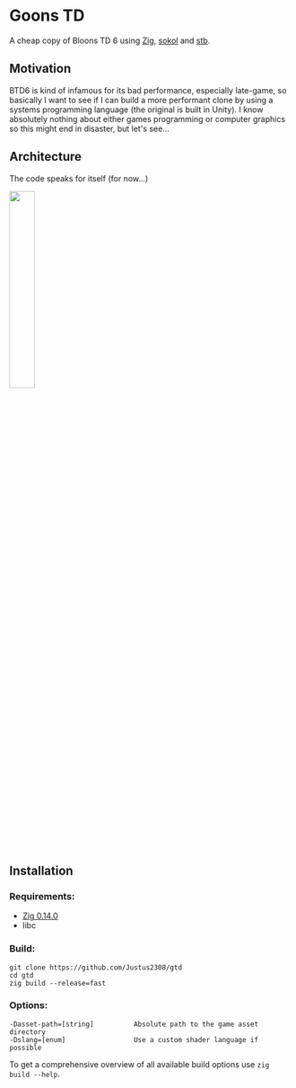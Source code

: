# Goons TD
A cheap copy of Bloons TD 6 using [Zig](https://ziglang.org), [sokol](https://github.com/floooh/sokol) and [stb](https://github.com/nothings/stb).

## Motivation
BTD6 is kind of infamous for its bad performance, especially late-game, so basically I want to see if I can build a more performant clone by using a systems programming language (the original is built in Unity). I know absolutely nothing about either games programming or computer graphics so this might end in disaster, but let's see...

## Architecture
The code speaks for itself (for now...)

<img src="https://external-preview.redd.it/x05HyMe3I3PnNWv82hZnLK3no_oZB9eltPArfALad3M.png?format=pjpg&auto=webp&s=276c4a030ba2d78f17aa7217c4c5cc332a8b283a" width=30%>

## Installation

### Requirements:

- [Zig 0.14.0](https://ziglang.org/download)
- libc

### Build:

```
git clone https://github.com/Justus2308/gtd
cd gtd
zig build --release=fast
```

### Options:

```
-Dasset-path=[string]          Absolute path to the game asset directory
-Dslang=[enum]                 Use a custom shader language if possible
```

To get a comprehensive overview of all available build options use `zig build --help`.
